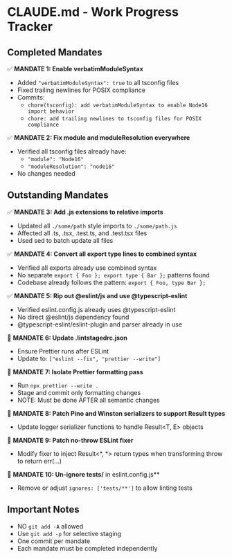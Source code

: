 # CLAUDE.md - Work Progress Tracker

## Completed Mandates

✅ **MANDATE 1: Enable verbatimModuleSyntax**
- Added `"verbatimModuleSyntax": true` to all tsconfig files
- Fixed trailing newlines for POSIX compliance
- Commits: 
  - `chore(tsconfig): add verbatimModuleSyntax to enable Node16 import behavior`
  - `chore: add trailing newlines to tsconfig files for POSIX compliance`

✅ **MANDATE 2: Fix module and moduleResolution everywhere**
- Verified all tsconfig files already have:
  - `"module": "Node16"`
  - `"moduleResolution": "node16"`
- No changes needed

## Outstanding Mandates

✅ **MANDATE 3: Add .js extensions to relative imports**
- Updated all `./some/path` style imports to `./some/path.js`
- Affected all .ts, .tsx, .test.ts, and .test.tsx files
- Used sed to batch update all files

✅ **MANDATE 4: Convert all export type lines to combined syntax**
- Verified all exports already use combined syntax
- No separate `export { Foo }; export type { Bar };` patterns found
- Codebase already follows the pattern: `export { Foo, type Bar };`

✅ **MANDATE 5: Rip out @eslint/js and use @typescript-eslint**
- Verified eslint.config.js already uses @typescript-eslint
- No direct @eslint/js dependency found
- @typescript-eslint/eslint-plugin and parser already in use

🔲 **MANDATE 6: Update .lintstagedrc.json**
- Ensure Prettier runs after ESLint
- Update to: `["eslint --fix", "prettier --write"]`

🔲 **MANDATE 7: Isolate Prettier formatting pass**
- Run `npx prettier --write .`
- Stage and commit only formatting changes
- NOTE: Must be done AFTER all semantic changes

🔲 **MANDATE 8: Patch Pino and Winston serializers to support Result types**
- Update logger serializer functions to handle Result<T, E> objects

🔲 **MANDATE 9: Patch no-throw ESLint fixer**
- Modify fixer to inject Result<*, *> return types when transforming throw to return err(...)

🔲 **MANDATE 10: Un-ignore tests/** in eslint.config.js**
- Remove or adjust `ignores: ['tests/**']` to allow linting tests

## Important Notes
- NO `git add -A` allowed
- Use `git add -p` for selective staging
- One commit per mandate
- Each mandate must be completed independently